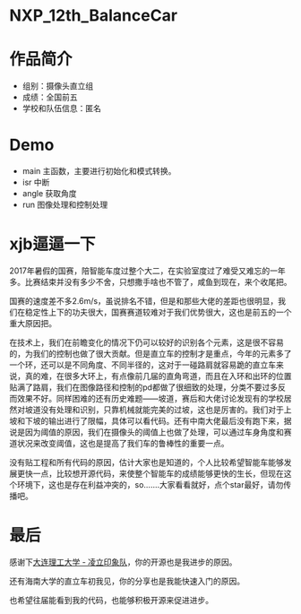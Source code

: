 # NXP_12th_BalanceCar
# 作品简介
- 组别：摄像头直立组
- 成绩：全国前五
- 学校和队伍信息：匿名

# Demo
- main 主函数，主要进行初始化和模式转换。
- isr 中断
- angle 获取角度
- run 图像处理和控制处理

# xjb逼逼一下
2017年暑假的国赛，陪智能车度过整个大二，在实验室度过了难受又难忘的一年多。比赛结束并没有多少不舍，只想撒手啥也不管了，咸鱼到现在，来个收尾把。

国赛的速度差不多2.6m/s，虽说排名不错，但是和那些大佬的差距也很明显，我们在稳定性上下的功夫很大，国赛赛道较难对于我们优势很大，这也是前五的一个重大原因把。

在技术上，我们在前瞻变化的情况下仍可以较好的识别各个元素，这是很不容易的，为我们的控制也做了很大贡献。但是直立车的控制才是重点，今年的元素多了一个环，还可以是不同角度、不同半径的，这对于一碰路肩就容易跪的直立车来说，真的难，在很多大环上，有点像前几届的直角弯道，而且在入环和出环的位置贴满了路肩，我们在图像路径和控制的pd都做了很细致的处理，分类不要过多反而效果不好。同样困难的还有历史难题——坡道，赛后和大佬讨论发现有的学校居然对坡道没有处理和识别，只靠机械就能完美的过坡，这也是厉害的。我们对于上坡和下坡的输出进行了限幅，具体可以看代码。还有中南大佬最后没有跑下来，据说是因为阈值的原因，我们在摄像头的阈值上也做了处理，可以通过车身角度和赛道状况来改变阈值，这也是提高了我们车的鲁棒性的重要一点。

没有贴工程和所有代码的原因，估计大家也是知道的，个人比较希望智能车能够发展更快一点，比较想开源代码，来使整个智能车的成绩能够更快的生长，但现在这个环境下，这也是存在利益冲突的，so.......大家看看就好，点个star最好，请勿传播吧。

# 最后
感谢下[大连理工大学 - 凌立印象队](https://github.com/wangdongxuking61/Freescale_9th_BalanceCar)，你的开源也是我进步的原因。

还有海南大学的直立车初我见，你的分享也是我能快速入门的原因。

也希望往届能看到我的代码，也能够积极开源来促进进步。



